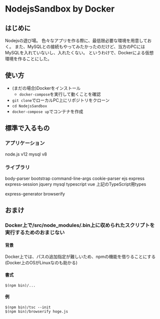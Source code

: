 # NodejsSandbox by Docker

## はじめに

Nodejsの遊び場。
色々なアプリを作る際に、最低限必要な環境を用意しておく。
また、MySQLとの接続もやってみたかったのだけど、当方のPCにはMySQLを入れていないし、入れたくない。
というわけで、Dockerによる仮想環境を作ることにした。

## 使い方

* (まだの場合)Dockerをインストール
  * `docker-compose`を実行して動くことを確認
* `git clone`でローカルPC上にリポジトリをクローン
* `cd NodejsSandbox`
* `docker-compose up`でコンテナを作成

## 標準で入るもの

### アプリケーション

node.js v12
mysql v8

### ライブラリ

body-parser
bootstrap
command-line-args
cookie-parser
ejs
express
express-session
jquery
mysql
typescript
vue
上記のTypeScript用types

express-generator
browserify

## おまけ

### Docker上で/src/node_modules/.bin上に収められたスクリプトを実行するためのおまじない

#### 背景

Docker上では、パスの追加指定が難しいため、npmの機能を借りることにする(Docker上のOSがLinuxなのも助かる)

#### 書式

```
$(npm bin)/...
```

#### 例

```
$(npm bin)/tsc --init
$(npm bin)/browserify hoge.js
```
